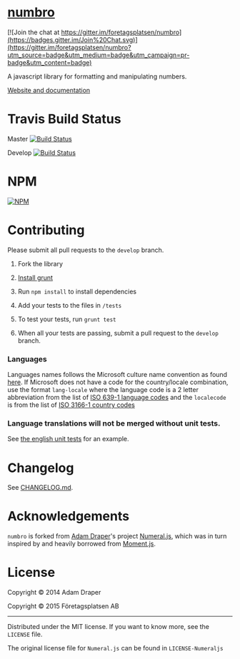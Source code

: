 # [numbro](https://numbrojs.com/)

[![Join the chat at https://gitter.im/foretagsplatsen/numbro](https://badges.gitter.im/Join%20Chat.svg)](https://gitter.im/foretagsplatsen/numbro?utm_source=badge&utm_medium=badge&utm_campaign=pr-badge&utm_content=badge)

A javascript library for formatting and manipulating numbers.

[Website and documentation](http://foretagsplatsen.github.io/numbro)


# Travis Build Status

Master [![Build Status](https://travis-ci.org/foretagsplatsen/numbro.svg?branch=master)](https://travis-ci.org/foretagsplatsen/numbro)

Develop [![Build Status](https://travis-ci.org/foretagsplatsen/numbro.svg?branch=develop)](https://travis-ci.org/foretagsplatsen/numbro)

# NPM

[![NPM](https://nodei.co/npm/numbro.png?downloads=true)](https://nodei.co/npm/numbro/)

# Contributing

Please submit all pull requests to the `develop` branch.

1. Fork the library

2. [Install grunt](http://gruntjs.com/getting-started#installing-the-cli)

3. Run `npm install` to install dependencies

4. Add your tests to the files in `/tests`

5. To test your tests, run `grunt test`

6. When all your tests are passing, submit a pull request to the `develop` branch.


### Languages

Languages names follows the Microsoft culture name convention as found
[here](https://msdn.microsoft.com/en-us/library/ee825488.aspx). If Microsoft does not have a code
for the country/locale combination, use the format `lang-locale` where the language code is a 2
letter abbreviation from the list of [ISO 639-1 language
codes](http://en.wikipedia.org/wiki/List_of_ISO_639-1_codes) and the `localecode` is from the list
of [ISO 3166-1 country codes](http://en.wikipedia.org/wiki/ISO_3166-1)

### Language translations will not be merged without unit tests.

See [the english unit tests](https://github.com/foretagsplatsen/numbro/blob/master/tests/languages/en-GB.js) for an example.


# Changelog

See [CHANGELOG.md](CHANGELOG.md).


# Acknowledgements

`numbro` is forked from [Adam Draper](https://github.com/adamwdraper)'s project
[Numeral.js](http://numeraljs.com/), which was in turn inspired by and heavily borrowed from
[Moment.js](http://momentjs.com).


# License

Copyright © 2014 Adam Draper

Copyright © 2015 Företagsplatsen AB

---

Distributed under the MIT license. If you want to know more, see the `LICENSE` file.

The original license file for `Numeral.js` can be found in `LICENSE-Numeraljs`
